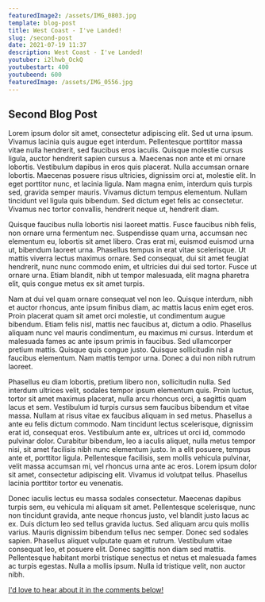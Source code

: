 ```yaml
---
featuredImage2: /assets/IMG_0803.jpg
template: blog-post
title: West Coast - I've Landed!
slug: /second-post
date: 2021-07-19 11:37
description: West Coast - I've Landed!
youtuber: i2lhwb_OckQ
youtubestart: 400
youtubeend: 600
featuredImage: /assets/IMG_0556.jpg
---
```


## Second Blog Post

Lorem ipsum dolor sit amet, consectetur adipiscing elit. Sed ut urna ipsum. Vivamus lacinia quis augue eget interdum. Pellentesque porttitor massa vitae nulla hendrerit, sed faucibus eros iaculis. Quisque molestie cursus ligula, auctor hendrerit sapien cursus a. Maecenas non ante et mi ornare lobortis. Vestibulum dapibus in eros quis placerat. Nulla accumsan ornare lobortis. Maecenas posuere risus ultricies, dignissim orci at, molestie elit. In eget porttitor nunc, et lacinia ligula. Nam magna enim, interdum quis turpis sed, gravida semper mauris. Vivamus dictum tempus elementum. Nullam tincidunt vel ligula quis bibendum. Sed dictum eget felis ac consectetur. Vivamus nec tortor convallis, hendrerit neque ut, hendrerit diam.

Quisque faucibus nulla lobortis nisi laoreet mattis. Fusce faucibus nibh felis, non ornare urna fermentum nec. Suspendisse quam urna, accumsan nec elementum eu, lobortis sit amet libero. Cras erat mi, euismod euismod urna ut, bibendum laoreet urna. Phasellus tempus in erat vitae scelerisque. Ut mattis viverra lectus maximus ornare. Sed consequat, dui sit amet feugiat hendrerit, nunc nunc commodo enim, et ultricies dui dui sed tortor. Fusce ut ornare urna. Etiam blandit, nibh ut tempor malesuada, elit magna pharetra elit, quis congue metus ex sit amet turpis.

Nam at dui vel quam ornare consequat vel non leo. Quisque interdum, nibh et auctor rhoncus, ante ipsum finibus diam, ac mattis lacus enim eget eros. Proin placerat quam sit amet orci molestie, ut condimentum augue bibendum. Etiam felis nisl, mattis nec faucibus at, dictum a odio. Phasellus aliquam nunc vel mauris condimentum, eu maximus mi cursus. Interdum et malesuada fames ac ante ipsum primis in faucibus. Sed ullamcorper pretium mattis. Quisque quis congue justo. Quisque sollicitudin nisl a faucibus elementum. Nam mattis tempor urna. Donec a dui non nibh rutrum laoreet.

Phasellus eu diam lobortis, pretium libero non, sollicitudin nulla. Sed interdum ultrices velit, sodales tempor ipsum elementum quis. Proin luctus, tortor sit amet maximus placerat, nulla arcu rhoncus orci, a sagittis quam lacus et sem. Vestibulum id turpis cursus sem faucibus bibendum et vitae massa. Nullam at risus vitae ex faucibus aliquam in sed metus. Phasellus a ante eu felis dictum commodo. Nam tincidunt lectus scelerisque, dignissim erat id, consequat eros. Vestibulum ante ex, ultrices ut orci id, commodo pulvinar dolor. Curabitur bibendum, leo a iaculis aliquet, nulla metus tempor nisi, sit amet facilisis nibh nunc elementum justo. In a elit posuere, tempus ante et, porttitor ligula. Pellentesque facilisis, sem mollis vehicula pulvinar, velit massa accumsan mi, vel rhoncus urna ante ac eros. Lorem ipsum dolor sit amet, consectetur adipiscing elit. Vivamus id volutpat tellus. Phasellus lacinia porttitor tortor eu venenatis.

Donec iaculis lectus eu massa sodales consectetur. Maecenas dapibus turpis sem, eu vehicula mi aliquam sit amet. Pellentesque scelerisque, nunc non tincidunt gravida, ante neque rhoncus justo, vel blandit justo lacus ac ex. Duis dictum leo sed tellus gravida luctus. Sed aliquam arcu quis mollis varius. Mauris dignissim bibendum tellus nec semper. Donec sed sodales sapien. Phasellus aliquet vulputate quam et rutrum. Vestibulum vitae consequat leo, et posuere elit. Donec sagittis non diam sed mattis. Pellentesque habitant morbi tristique senectus et netus et malesuada fames ac turpis egestas. Nulla a mollis ipsum. Nulla id tristique velit, non auctor nibh.

<a href="">I'd love to hear about it in the comments below!</a>